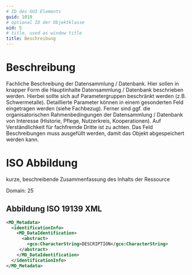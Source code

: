 ```yaml
---
# ID des GUI Elements
guid: 1010
# optional ID der Objektklasse
oid: 5
# title, used as window title
title: Beschreibung
---
```


# Beschreibung

Fachliche Beschreibung der Datensammlung / Datenbank. Hier sollen in knapper Form die Hauptinhalte Datensammlung / Datenbank beschrieben werden. Hierbei sollte sich auf Parametergruppen beschränkt werden (z.B. Schwermetalle). Detaillierte Parameter können in einem gesonderten Feld eingetragen werden (siehe Fachbezug). Ferner sind ggf. die organisatorischen Rahmenbedingungen der Datensammlung / Datenbank von Interesse (Historie, Pflege, Nutzerkreis, Kooperationen). Auf Verständlichkeit für fachfremde Dritte ist zu achten. Das Feld Beschreibungen muss ausgefüllt werden, damit das Objekt abgespeichert werden kann.


# ISO Abbildung

kurze, beschreibende Zusammenfassung des Inhalts der Ressource

Domain: 25

## Abbildung ISO 19139 XML

```XML
<MD_Metadata>
  <identificationInfo>
    <MD_DataIdentification>
      <abstract>
        <gco:CharacterString>DESCRIPTION</gco:CharacterString>
     </abstract>
    </MD_DataIdentification>
  </identificationInfo>
</MD_Metadata>
```
